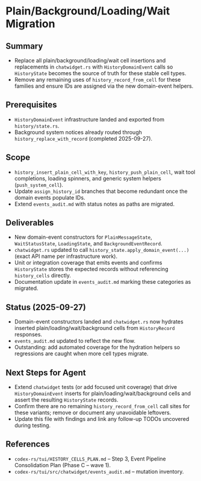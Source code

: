 # Plain/Background/Loading/Wait Migration

## Summary
- Replace all plain/background/loading/wait cell insertions and replacements in
  `chatwidget.rs` with `HistoryDomainEvent` calls so `HistoryState` becomes the
  source of truth for these stable cell types.
- Remove any remaining uses of `history_record_from_cell` for these families
  and ensure IDs are assigned via the new domain-event helpers.

## Prerequisites
- `HistoryDomainEvent` infrastructure landed and exported from
  `history/state.rs`.
- Background system notices already routed through
  `history_replace_with_record` (completed 2025-09-27).

## Scope
- `history_insert_plain_cell_with_key`, `history_push_plain_cell`, wait tool
  completions, loading spinners, and generic system helpers (`push_system_cell`).
- Update `assign_history_id` branches that become redundant once the domain
  events populate IDs.
- Extend `events_audit.md` with status notes as paths are migrated.

## Deliverables
- New domain-event constructors for `PlainMessageState`, `WaitStatusState`,
  `LoadingState`, and `BackgroundEventRecord`.
- `chatwidget.rs` updated to call `history_state.apply_domain_event(...)`
  (exact API name per infrastructure work).
- Unit or integration coverage that emits events and confirms `HistoryState`
  stores the expected records without referencing `history_cells` directly.
- Documentation update in `events_audit.md` marking these categories as
  migrated.

## Status (2025-09-27)
- Domain-event constructors landed and `chatwidget.rs` now hydrates inserted
  plain/loading/wait/background cells from `HistoryRecord` responses.
- `events_audit.md` updated to reflect the new flow.
- Outstanding: add automated coverage for the hydration helpers so regressions
  are caught when more cell types migrate.

## Next Steps for Agent
- Extend `chatwidget` tests (or add focused unit coverage) that drive
  `HistoryDomainEvent` inserts for plain/loading/wait/background cells and
  assert the resulting `HistoryState` records.
- Confirm there are no remaining `history_record_from_cell` call sites for
  these variants; remove or document any unavoidable leftovers.
- Update this file with findings and link any follow-up TODOs uncovered during
  testing.

## References
- `codex-rs/tui/HISTORY_CELLS_PLAN.md` – Step 3, Event Pipeline Consolidation
  Plan (Phase C – wave 1).
- `codex-rs/tui/src/chatwidget/events_audit.md` – mutation inventory.
